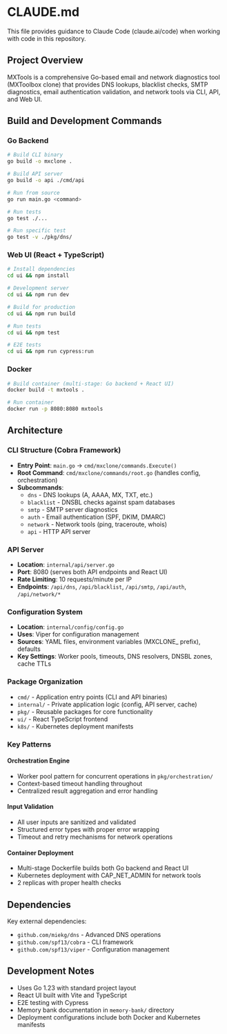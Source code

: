 # CLAUDE.md

This file provides guidance to Claude Code (claude.ai/code) when working with code in this repository.

## Project Overview

MXTools is a comprehensive Go-based email and network diagnostics tool (MXToolbox clone) that provides DNS lookups, blacklist checks, SMTP diagnostics, email authentication validation, and network tools via CLI, API, and Web UI.

## Build and Development Commands

### Go Backend
```bash
# Build CLI binary
go build -o mxclone .

# Build API server  
go build -o api ./cmd/api

# Run from source
go run main.go <command>

# Run tests
go test ./...

# Run specific test
go test -v ./pkg/dns/
```

### Web UI (React + TypeScript)
```bash
# Install dependencies
cd ui && npm install

# Development server
cd ui && npm run dev

# Build for production
cd ui && npm run build

# Run tests
cd ui && npm test

# E2E tests
cd ui && npm run cypress:run
```

### Docker
```bash
# Build container (multi-stage: Go backend + React UI)
docker build -t mxtools .

# Run container
docker run -p 8080:8080 mxtools
```

## Architecture

### CLI Structure (Cobra Framework)
- **Entry Point**: `main.go` → `cmd/mxclone/commands.Execute()`
- **Root Command**: `cmd/mxclone/commands/root.go` (handles config, orchestration)
- **Subcommands**: 
  - `dns` - DNS lookups (A, AAAA, MX, TXT, etc.)
  - `blacklist` - DNSBL checks against spam databases
  - `smtp` - SMTP server diagnostics
  - `auth` - Email authentication (SPF, DKIM, DMARC)
  - `network` - Network tools (ping, traceroute, whois)
  - `api` - HTTP API server

### API Server
- **Location**: `internal/api/server.go`
- **Port**: 8080 (serves both API endpoints and React UI)
- **Rate Limiting**: 10 requests/minute per IP
- **Endpoints**: `/api/dns`, `/api/blacklist`, `/api/smtp`, `/api/auth`, `/api/network/*`

### Configuration System
- **Location**: `internal/config/config.go`
- **Uses**: Viper for configuration management
- **Sources**: YAML files, environment variables (MXCLONE_ prefix), defaults
- **Key Settings**: Worker pools, timeouts, DNS resolvers, DNSBL zones, cache TTLs

### Package Organization
- `cmd/` - Application entry points (CLI and API binaries)
- `internal/` - Private application logic (config, API server, cache)
- `pkg/` - Reusable packages for core functionality
- `ui/` - React TypeScript frontend
- `k8s/` - Kubernetes deployment manifests

### Key Patterns

#### Orchestration Engine
- Worker pool pattern for concurrent operations in `pkg/orchestration/`
- Context-based timeout handling throughout
- Centralized result aggregation and error handling

#### Input Validation
- All user inputs are sanitized and validated
- Structured error types with proper error wrapping
- Timeout and retry mechanisms for network operations

#### Container Deployment
- Multi-stage Dockerfile builds both Go backend and React UI
- Kubernetes deployment with CAP_NET_ADMIN for network tools
- 2 replicas with proper health checks

## Dependencies

Key external dependencies:
- `github.com/miekg/dns` - Advanced DNS operations
- `github.com/spf13/cobra` - CLI framework
- `github.com/spf13/viper` - Configuration management

## Development Notes

- Uses Go 1.23 with standard project layout
- React UI built with Vite and TypeScript
- E2E testing with Cypress
- Memory bank documentation in `memory-bank/` directory
- Deployment configurations include both Docker and Kubernetes manifests